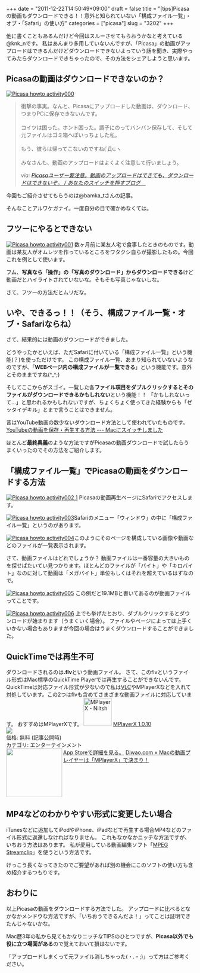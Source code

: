 +++
date = "2011-12-22T14:50:49+09:00"
draft = false
title = "[tips]Picasaの動画もダウンロードできる！！意外と知られていない「構成ファイル一覧」・オブ・「Safari」の使い方"
categories = ["picasa"]
slug = "3202"
+++

他に書くこともあるんだけど今回はスルーさせてもらおうかなと考えている@knk_nです。
私はあんまり多用していないんですが、「Picasa」の動画がアップロードはできるんだけどダウンロードできないよっていう話を聞き、実際やってみたらダウンロードできちゃったので、その方法をシェアしようと思います。<!--more--><h2>Picasaの動画はダウンロードできないのか？</h2>
<a href="http://knk-n.com/wp-content/uploads/2011/12/picasa_howto-activity000.png" title="Picasa howto activity000"><img src="http://knk-n.com/wp-content/uploads/2011/12/picasa_howto-activity000.png" alt="Picasa howto activity000" title="picasa_howto-activity000.png" /></a>
<blockquote cite="http://kazoo1837.blog23.fc2.com/blog-entry-211.html" title="Picasaユーザー要注意。動画のアップロードはできても、ダウンロードはできないぞ。 / あなたのスイッチを押すブログ　">
<p>衝撃の事実。なんと、Picasaにアップロードした動画は、ダウンロード、つまりPCに保存できないんです。<br><br>コイツは困った。ホント困った。調子にのってバンバン保存して、そして元ファイルはゴミ箱へぽいっちょした私。<br><br>もう、彼らは帰ってこないのですね(´Д⊂ヽ<br><br>みなさんも、動画のアップロードはよくよく注意して行いましょう。</p>
<cite>via: <a href="http://kazoo1837.blog23.fc2.com/blog-entry-211.html" target="_blank">Picasaユーザー要注意。動画のアップロードはできても、ダウンロードはできないぞ。 / あなたのスイッチを押すブログ　</a></cite>
</blockquote>
今回もご紹介させてもらうのは@bamka_tさんの記事。

そんなことアルワケガナイ。一度自分の目で確かめなくては。

<h2>フツーにやるとできない</h2><a href="http://knk-n.com/wp-content/uploads/2011/12/picasa_howto-activity0011.png" title="Picasa howto activity001"><img src="http://knk-n.com/wp-content/uploads/2011/12/picasa_howto-activity0011.png" alt="Picasa howto activity001" title="picasa_howto-activity001.png" /></a>
数ヶ月前に某友人宅で食事したときのものです。動画は某友人がオムレツを作っているところをワタクシ自らが撮影したもの。今回これを例として使います。

フム、<strong>写真なら「操作」の「写真のダウンロード」からダウンロードできる</strong>けど動画だとハイライトされていないな。そもそも写真じゃないしな。

さて、フツーの方法だとムリだな。

<h2>いや、できるっ！！（そう、構成ファイル一覧・オブ・Safariならね）</h2>
さて、結果的には動画のダウンロードができました。

どうやったかといえば、ただSafariに付いている「構成ファイル一覧」という機能(？)を使っただけです。
この構成ファイル一覧、あまり知られていないようなのですが、「<strong>WEBページ内の構成ファイルが一覧できる</strong>」という機能です。意外とそのままですね(^_^;)

そしてここからがスゴイ。一覧した各<strong>ファイル項目をダブルクリックするとそのファイルがダウンロードできるかもしれない</strong>という機能！！
「かもしれないって…」と思われるかもしれないですが、ちょくちょく使ってきた経験からも「ゼッタイデキル」とまで言うことはできません。

昔はYouTube動画の数少ないダウンロード方法として使われていたものです。
<a href="http://tokyo.secret.jp/macs/youtube.html" target="_blank">YouTubeの動画を保存・再生する方法 --- Macにスイッチしました</a><a href="http://b.hatena.ne.jp/entry/http://tokyo.secret.jp/macs/youtube.html" target="_blank"><img src="http://b.hatena.ne.jp/entry/image/http://tokyo.secret.jp/macs/youtube.html" alt="" /></a>

ほとんど<strong>最終奥義</strong>のような方法ですがPicasaの動画ダウンロードで試したらうまくいったのでその方法をご紹介します。

<h2>「構成ファイル一覧」でPicasaの動画をダウンロードする方法</h2>
<a href="http://knk-n.com/wp-content/uploads/2011/12/picasa_howto-activity002-1.png" title="Picasa howto activity002 1"><img src="http://knk-n.com/wp-content/uploads/2011/12/picasa_howto-activity002-1.png" alt="Picasa howto activity002 1" title="picasa_howto-activity002-1.png" /></a>
Picasaの動画再生ページにSafariでアクセスします。


<a href="http://knk-n.com/wp-content/uploads/2011/12/picasa_howto-activity003.png" title="Picasa howto activity003"><img src="http://knk-n.com/wp-content/uploads/2011/12/picasa_howto-activity003.png" alt="Picasa howto activity003" title="picasa_howto-activity003.png" /></a>Safariのメニュー「ウィンドウ」の中に「構成ファイル一覧」というのがあります。


<a href="http://knk-n.com/wp-content/uploads/2011/12/picasa_howto-activity004.png" title="Picasa howto activity004"><img src="http://knk-n.com/wp-content/uploads/2011/12/picasa_howto-activity004.png" alt="Picasa howto activity004" title="picasa_howto-activity004.png" /></a>このようにそのページを構成している画像や動画などのファイルが一覧表示されます。

さて、動画ファイルはどれでしょうか？
動画ファイルは一番容量の大きいものを探せばたいてい見つかります。ほとんどのファイルが「バイト」や「キロバイト」なのに対して動画は「メガバイト」単位もしくはそれを超えているはずなので。

<a href="http://knk-n.com/wp-content/uploads/2011/12/picasa_howto-activity005.jpg" title="Picasa howto activity005"><img src="http://knk-n.com/wp-content/uploads/2011/12/picasa_howto-activity005.jpg" alt="Picasa howto activity005" title="picasa_howto-activity005.jpg" /></a>
この例だと19.1MBと書いてあるのが動画ファイルってことです。

<a href="http://knk-n.com/wp-content/uploads/2011/12/picasa_howto-activity006.png" title="Picasa howto activity006"><img src="http://knk-n.com/wp-content/uploads/2011/12/picasa_howto-activity006.png" alt="Picasa howto activity006" title="picasa_howto-activity006.png" /></a>
上でも挙げたとおり、ダブルクリックするとダウンロードが始まります（うまくいく場合）。
ファイルやページによっては上手くいかない場合もありますが今回の場合はうまくダウンロードすることができました。

<h2>QuickTimeでは再生不可</h2>
ダウンロードされるのは<strong>.flv</strong>という動画ファイル。
さて、このflvというファイル形式はMac標準のQuickTime Playerでは再生することができないんです。
QuickTimeは対応ファイル形式が少ないので私は<a href="http://www.videolan.org/vlc/" target="_blank">VLC</a>やMPlayerXなどを入れて対処しています。この2つはflvも含めてさまざまな動画ファイルに対応しています。
おすすめはMPlayerXです。
<a href="http://itunes.apple.com/jp/app/mplayerx/id421131143?mt=12&uo=4" target="new"><img class="appstorehelper_appicn" width="75" height="75" src="http://a3.mzstatic.com/us/r1000/079/Purple/ca/00/75/mzi.qnuamrqi.512x512-75.png" alt="MPlayerX - Niltsh"></a>
<a href="http://itunes.apple.com/jp/app/mplayerx/id421131143?mt=12&uo=4" target="new">MPlayerX 1.0.10</a><br>
<a href="http://itunes.apple.com/jp/app/mplayerx/id421131143?mt=12&uo=4" target="itunes_store"><img class="appstorehelper_icn" src="http://ax.phobos.apple.com.edgesuite.net/ja_jp/images/web/linkmaker/badge_macappstore-sm.gif" ></a><br>
価格: 無料 (記事公開時)<br>
カテゴリ: エンターテインメント<br>
<a href="http://itunes.apple.com/jp/app/mplayerx/id421131143?mt=12&uo=4" target="new">App Storeで詳細を見る。</a>
<table width="100%"><a href="http://diwao.com/2011/07/macmplayerx.html" target="_blank"><img class="alignleft" align="left" border="0" src="http://capture.heartrails.com/150x130/shadow?http://diwao.com/2011/07/macmplayerx.html" alt="" width="150" height="130" /></a><a href="http://diwao.com/2011/07/macmplayerx.html" target="_blank">Diwao.com » Macの動画プレイヤーは「MPlayerX」で決まり！</a><a href="http://b.hatena.ne.jp/entry/http://diwao.com/2011/07/macmplayerx.html" target="_blank"><img border="0" src="http://b.hatena.ne.jp/entry/image/http://diwao.com/2011/07/macmplayerx.html" alt="" /></a></table>

<h2>MP4などのわかりやすい形式に変更したい場合</h2>
iTunesなどに追加してiPodやiPhone、iPadなどで再生する場合MP4などのファイル形式に返還しなければなりません。
これもなかなかニッチな方法ですが、いちおう方法はあります。
私が愛用している動画編集ソフト「<a href="http://www.squared5.com/" target="_blank">MPEG Streamclip</a>」を使うという方法です。

けっこう長くなってきたのでご要望があれば別の機会にこのソフトの使い方も含め紹介するつもりです。

<h2>おわりに</h2>
以上Picasaの動画をダウンロードする方法でした。
アップロードに比べるとなかなかメンドウな方法ですが、「いちおうできるんだよ！」ってことは証明できたんじゃないかな。

Mac歴3年の私から見てもかなりニッチなTIPSのひとつですが、<strong>Picasa以外でも役に立つ場面がある</strong>ので覚えておいて損はないです。

「アップロードしまくって元ファイル消しちゃった(・.・;)」って方はご参考ください。
